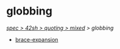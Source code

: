 # globbing

*[spec > 42sh > quoting > mixed](..) > globbing*

* [brace-expansion](./brace-expansion)

